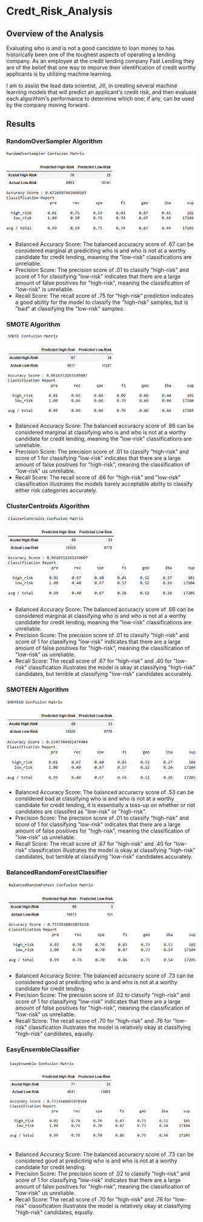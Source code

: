 # Credt_Risk_Analysis
## Overview of the Analysis
Evaluating who is and is not a good cancidate to loan money to has historically been one of the toughest aspects of operating a lending company. As an employee at the credit lending company Fast Lending they are of the belief that one way to imporve their identification of credit worthy applicants is by utilizing machine learning.

I am to assist the lead data scientist, Jill, in creating several machine learning models that will predict an applicant's credit risk, and then evaluate each algorithim's performance to determine which one; if any, can be used by the company moving forward.

## Results
### RandomOverSampler Algorithm
![RandomOverSampler](https://github.com/Caracalla1081/Credt_Risk_Analysis/blob/8a6f5b3bbe609473b9b339935ce48205112d02f4/Images/RandomOverSampler%20Algorithm.png)
- Balanced Accuracy Score: The balanced accuracry score of .67 can be considered marginal at prediciting who is and who is not at a worthy candidate for credit lending, meaning the "low-risk" classifications are unreliable.
- Precision Score: The precision score of .01 to classify "high-risk" and score of 1 for classifying "low-risk" indicates that there are a large amount of false positives for "high-risk", meaning the classification of "low-risk" is unreliable.
- Recall Score: The recall score of .75 for "high-risk" prediction indicates a good ability for the model to classify the "high-risk" samples, but is "bad" at classifying the "low-risk" samples.

### SMOTE Algorithm
![SMOTE](https://github.com/Caracalla1081/Credt_Risk_Analysis/blob/8a6f5b3bbe609473b9b339935ce48205112d02f4/Images/SMOTE%20Algorithm.png)
- Balanced Accuracy Score: The balanced accuracry score of .66 can be considered marginal at classifying who is and who is not at a worthy candidate for credit lending, meaning the "low-risk" classifications are unreliable.
- Precision Score: The precision score of .01 to classify "high-risk" and score of 1 for classifying "low-risk" indicates that there are a large amount of false positives for "high-risk", meaning the classification of "low-risk" us unreliable.
- Recall Score: The recall score of .66 for "high-risk" and "low-risk" classification illustrates the models barely acceptable ability to classify either risk categories accurately.
 
 
### ClusterCentroids Algorithm
![ClusterCentroids](https://github.com/Caracalla1081/Credt_Risk_Analysis/blob/8a6f5b3bbe609473b9b339935ce48205112d02f4/Images/ClusterCentroids%20Algorithm.png)
- Balanced Accuracy Score: The balanced accuracry score of .66 can be considered marginal at classifying who is and who is not at a worthy candidate for credit lending, meaning the "low-risk" classifications are unreliable.
- Precision Score: The precision score of .01 to classify "high-risk" and score of 1 for classifying "low-risk" indicates that there are a large amount of false positives for "high-risk", meaning the classification of "low-risk" us unreliable.
- Recall Score: The recall score of .67 for "high-risk" and .40 for "low-risk" classification illustrates the model is okay at classifying "high-risk" candidates, but terrible at classifying "low-risk" candidates accurately.
 
### SMOTEEN Algorithm
![SMOTEEN](https://github.com/Caracalla1081/Credt_Risk_Analysis/blob/8a6f5b3bbe609473b9b339935ce48205112d02f4/Images/SMOTEEN%20Algorithm.png)
- Balanced Accuracy Score: The balanced accuracry score of .53 can be considered bad at classifying who is and who is not at a worthy candidate for credit lending, it is essentially a toss-up on whether or not candidates are classifed as "low-risk" or "high-risk".
- Precision Score: The precision score of .01 to classify "high-risk" and score of 1 for classifying "low-risk" indicates that there are a large amount of false positives for "high-risk", meaning the classification of "low-risk" us unreliable.
- Recall Score: The recall score of .67 for "high-risk" and .40 for "low-risk" classification illustrates the model is okay at classifying "high-risk" candidates, but terrible at classifying "low-risk" candidates accurately.
 

### BalancedRandomForestClassifier
![BalancedRandomForestClassifier](https://github.com/Caracalla1081/Credt_Risk_Analysis/blob/8a6f5b3bbe609473b9b339935ce48205112d02f4/Images/BalancedRandomForestClassifier%20Algorithm.png)
- Balanced Accuracy Score: The balanced accuracry score of .73 can be considered good at prediciting who is and who is not at a worthy candidate for credit lending.
- Precision Score: The precision score of .02 to classify "high-risk" and score of 1 for classifying "low-risk" indicates that there are a large amount of false positives for "high-risk", meaning the classification of "low-risk" us unreliable.
- Recall Score: The recall score of .70 for "high-risk" and .76 for "low-risk" classification illustrates the model is relatively okay at classifying "high-risk" candidates, equally.

### EasyEnsembleClassifier
![EasyEnsembleClassifier](https://github.com/Caracalla1081/Credt_Risk_Analysis/blob/8a6f5b3bbe609473b9b339935ce48205112d02f4/Images/EasyEnsembleClassifier%20Algorithm.png)
- Balanced Accuracy Score: The balanced accuracry score of .73 can be considered good at prediciting who is and who is not at a worthy candidate for credit lending.
- Precision Score: The precision score of .02 to classify "high-risk" and score of 1 for classifying "low-risk" indicates that there are a large amount of false positives for "high-risk", meaning the classification of "low-risk" us unreliable.
- Recall Score: The recall score of .70 for "high-risk" and .76 for "low-risk" classification illustrates the model is relatively okay at classifying "high-risk" candidates, equally.
